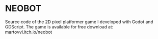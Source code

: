 # NEOBOT
 Source code of the 2D pixel platformer game I developed with Godot and GDScript. The game is available for free download at: martovvi.itch.io/neobot
